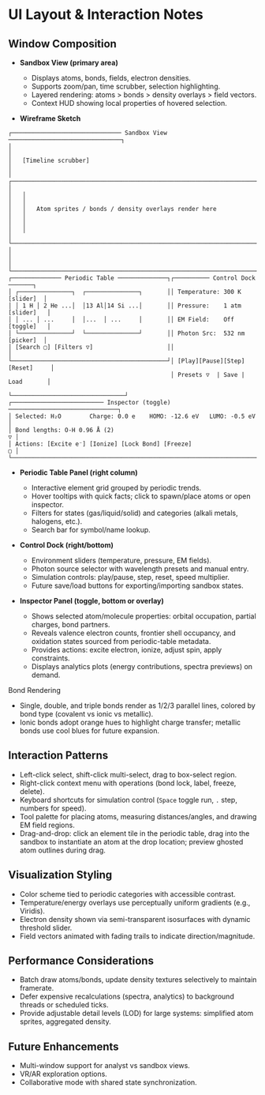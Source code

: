 # UI Layout & Interaction Notes

## Window Composition
- **Sandbox View (primary area)**  
  - Displays atoms, bonds, fields, electron densities.  
  - Supports zoom/pan, time scrubber, selection highlighting.  
  - Layered rendering: atoms > bonds > density overlays > field vectors.  
  - Context HUD showing local properties of hovered selection.

- **Wireframe Sketch**

```
┌─────────────────────────────── Sandbox View ────────────────────────────────┐
│                                                                              │
│   [Timeline scrubber]                                                        │
│   ┌──────────────────────────────────────────────────────────────────────┐   │
│   │                                                                      │   │
│   │   Atom sprites / bonds / density overlays render here                │   │
│   │                                                                      │   │
│   └──────────────────────────────────────────────────────────────────────┘   │
│                                                                              │
└──────────────────────────────────────────────────────────────────────────────┘
┌────────────── Periodic Table ──────────────┐┌────────── Control Dock ───────┐
│ ┌───────────────┐  ┌───────────────┐       ││ Temperature: 300 K  [slider]  │
│ │ 1 H │ 2 He ...│  │13 Al│14 Si ...│       ││ Pressure:    1 atm [slider]   │
│ │ ... │ ...     │  │...  │ ...     │       ││ EM Field:    Off   [toggle]   │
│ └───────────────┘  └───────────────┘       ││ Photon Src:  532 nm [picker]  │
│ [Search ▢] [Filters ▽]                     ││                                │
└────────────────────────────────────────────┘│ [Play][Pause][Step][Reset]     │
                                              │ Presets ▽  | Save | Load       │
                                              └────────────────────────────────┘
┌────────────────────────── Inspector (toggle) ───────────────────────────────┐
│ Selected: H₂O        Charge: 0.0 e    HOMO: -12.6 eV   LUMO: -0.5 eV         │
│ Bond lengths: O-H 0.96 Å (2)                                              ▽ │
│ Actions: [Excite e⁻] [Ionize] [Lock Bond] [Freeze]                        ▢ │
└────────────────────────────────────────────────────────────────────────────┘
```

- **Periodic Table Panel (right column)**  
  - Interactive element grid grouped by periodic trends.  
  - Hover tooltips with quick facts; click to spawn/place atoms or open inspector.  
  - Filters for states (gas/liquid/solid) and categories (alkali metals, halogens, etc.).  
  - Search bar for symbol/name lookup.

- **Control Dock (right/bottom)**  
  - Environment sliders (temperature, pressure, EM fields).  
  - Photon source selector with wavelength presets and manual entry.  
  - Simulation controls: play/pause, step, reset, speed multiplier.  
  - Future save/load buttons for exporting/importing sandbox states.

- **Inspector Panel (toggle, bottom or overlay)**  
  - Shows selected atom/molecule properties: orbital occupation, partial charges, bond partners.  
  - Reveals valence electron counts, frontier shell occupancy, and oxidation states sourced from periodic-table metadata.  
  - Provides actions: excite electron, ionize, adjust spin, apply constraints.  
  - Displays analytics plots (energy contributions, spectra previews) on demand.

Bond Rendering
- Single, double, and triple bonds render as 1/2/3 parallel lines, colored by bond type (covalent vs ionic vs metallic).
- Ionic bonds adopt orange hues to highlight charge transfer; metallic bonds use cool blues for future expansion.

## Interaction Patterns
- Left-click select, shift-click multi-select, drag to box-select region.  
- Right-click context menu with operations (bond lock, label, freeze, delete).  
- Keyboard shortcuts for simulation control (`Space` toggle run, `.` step, numbers for speed).  
- Tool palette for placing atoms, measuring distances/angles, and drawing EM field regions.
- Drag-and-drop: click an element tile in the periodic table, drag into the sandbox to instantiate an atom at the drop location; preview ghosted atom outlines during drag.

## Visualization Styling
- Color scheme tied to periodic categories with accessible contrast.  
- Temperature/energy overlays use perceptually uniform gradients (e.g., Viridis).  
- Electron density shown via semi-transparent isosurfaces with dynamic threshold slider.  
- Field vectors animated with fading trails to indicate direction/magnitude.

## Performance Considerations
- Batch draw atoms/bonds, update density textures selectively to maintain framerate.  
- Defer expensive recalculations (spectra, analytics) to background threads or scheduled ticks.  
- Provide adjustable detail levels (LOD) for large systems: simplified atom sprites, aggregated density.

## Future Enhancements
- Multi-window support for analyst vs sandbox views.  
- VR/AR exploration options.  
- Collaborative mode with shared state synchronization.
